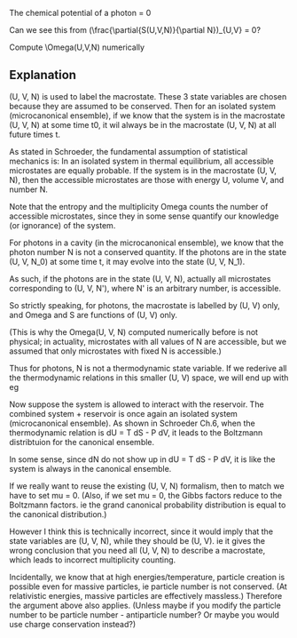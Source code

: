 The chemical potential of a photon = 0

Can we see this from (\frac{\partial{S(U,V,N)}{\partial N})_{U,V} = 0?

Compute \Omega(U,V,N) numerically

## Explanation

(U, V, N) is used to label the macrostate. These 3 state variables are chosen because they are assumed to be conserved. Then for an isolated system (microcanonical ensemble), if we know that the system is in the macrostate (U, V, N) at some time t0, it wil always be in the macrostate (U, V, N) at all future times t.

As stated in Schroeder, the fundamental assumption of statistical mechanics is:
In an isolated system in thermal equilibrium, all accessible microstates are equally probable.
If the system is in the macrostate (U, V, N), then the accessible microstates are those with energy U, volume V, and number N.

Note that the entropy  and the multiplicity Omega counts the number of accessible microstates, since they in some sense quantify our knowledge (or ignorance) of the system.

For photons in a cavity (in the microcanonical ensemble), we know that the photon number N is not a conserved quantity. If the photons are in the state (U, V, N_0) at some time t, it may evolve into the state (U, V, N_1).

As such, if the photons are in the state (U, V, N), actually all microstates corresponding to (U, V, N'), where N' is an arbitrary number, is accessible.

So strictly speaking, for photons, the macrostate is labelled by (U, V) only, and Omega and S are functions of (U, V) only.

(This is why the Omega(U, V, N) computed numerically before is not physical; in actuality, microstates with all values of N are accessible, but we assumed that only microstates with fixed N is accessible.)

Thus for photons, N is not a thermodynamic state variable. If we rederive all the thermodynamic relations in this smaller (U, V) space, we will end up with eg



Now suppose the system is allowed to interact with the reservoir. The combined system + reservoir is once again an isolated system (microcanonical ensemble). As shown in Schroeder Ch.6, when the thermodynamic relation is dU = T dS - P dV, it leads to the Boltzmann distribtuion for the canonical ensemble.

In some sense, since dN do not show up in dU = T dS - P dV, it is like the system is always in the canonical ensemble.

If we really want to reuse the existing (U, V, N) formalism, then to match 
we have to set mu = 0. (Also, if we set mu = 0, the Gibbs factors reduce to the Boltzmann factors. ie the grand canonical probability distribution is equal to the canonical distribution.)

However I think this is technically incorrect, since it would imply that the state variables are (U, V, N), while they should be (U, V). ie it gives the wrong conclusion that you need all (U, V, N) to describe a macrostate, which leads to incorrect multiplicity counting.

Incidentally, we know that at high energies/temperature, particle creation is possible even for massive particles, ie particle number is not conserved. (At relativistic energies, massive particles are effectively massless.) Therefore the argument above also applies. (Unless maybe if you modify the particle number to be particle number - antiparticle number? Or maybe you would use charge conservation instead?)
